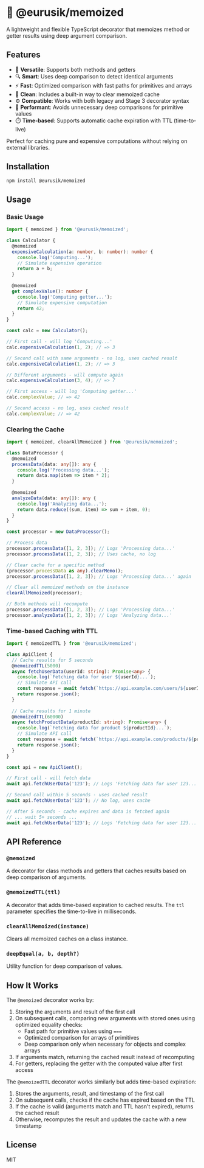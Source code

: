 # 🧠 @eurusik/memoized

A lightweight and flexible TypeScript decorator that memoizes method or getter results using deep argument comparison.

## Features

- 🧩 **Versatile**: Supports both methods and getters
- 🔍 **Smart**: Uses deep comparison to detect identical arguments
- ⚡️ **Fast**: Optimized comparison with fast paths for primitives and arrays
- 🧼 **Clean**: Includes a built-in way to clear memoized cache
- ⚙️ **Compatible**: Works with both legacy and Stage 3 decorator syntax
- 🏃 **Performant**: Avoids unnecessary deep comparisons for primitive values
- ⏱️ **Time-based**: Supports automatic cache expiration with TTL (time-to-live)

Perfect for caching pure and expensive computations without relying on external libraries.

## Installation

```bash
npm install @eurusik/memoized
```

## Usage

### Basic Usage

```typescript
import { memoized } from '@eurusik/memoized';

class Calculator {
  @memoized
  expensiveCalculation(a: number, b: number): number {
    console.log('Computing...');
    // Simulate expensive operation
    return a + b;
  }
  
  @memoized
  get complexValue(): number {
    console.log('Computing getter...');
    // Simulate expensive computation
    return 42;
  }
}

const calc = new Calculator();

// First call - will log 'Computing...'
calc.expensiveCalculation(1, 2); // => 3

// Second call with same arguments - no log, uses cached result
calc.expensiveCalculation(1, 2); // => 3

// Different arguments - will compute again
calc.expensiveCalculation(3, 4); // => 7

// First access - will log 'Computing getter...'
calc.complexValue; // => 42

// Second access - no log, uses cached result
calc.complexValue; // => 42
```

### Clearing the Cache

```typescript
import { memoized, clearAllMemoized } from '@eurusik/memoized';

class DataProcessor {
  @memoized
  processData(data: any[]): any {
    console.log('Processing data...');
    return data.map(item => item * 2);
  }
  
  @memoized
  analyzeData(data: any[]): any {
    console.log('Analyzing data...');
    return data.reduce((sum, item) => sum + item, 0);
  }
}

const processor = new DataProcessor();

// Process data
processor.processData([1, 2, 3]); // Logs 'Processing data...'
processor.processData([1, 2, 3]); // Uses cache, no log

// Clear cache for a specific method
(processor.processData as any).clearMemo();
processor.processData([1, 2, 3]); // Logs 'Processing data...' again

// Clear all memoized methods on the instance
clearAllMemoized(processor);

// Both methods will recompute
processor.processData([1, 2, 3]); // Logs 'Processing data...'
processor.analyzeData([1, 2, 3]); // Logs 'Analyzing data...'
```

### Time-based Caching with TTL

```typescript
import { memoizedTTL } from '@eurusik/memoized';

class ApiClient {
  // Cache results for 5 seconds
  @memoizedTTL(5000)
  async fetchUserData(userId: string): Promise<any> {
    console.log(`Fetching data for user ${userId}...`);
    // Simulate API call
    const response = await fetch(`https://api.example.com/users/${userId}`);
    return response.json();
  }
  
  // Cache results for 1 minute
  @memoizedTTL(60000)
  async fetchProductData(productId: string): Promise<any> {
    console.log(`Fetching data for product ${productId}...`);
    // Simulate API call
    const response = await fetch(`https://api.example.com/products/${productId}`);
    return response.json();
  }
}

const api = new ApiClient();

// First call - will fetch data
await api.fetchUserData('123'); // Logs 'Fetching data for user 123...'

// Second call within 5 seconds - uses cached result
await api.fetchUserData('123'); // No log, uses cache

// After 5 seconds - cache expires and data is fetched again
// ... wait 5+ seconds ...
await api.fetchUserData('123'); // Logs 'Fetching data for user 123...' again
```

## API Reference

### `@memoized`

A decorator for class methods and getters that caches results based on deep comparison of arguments.

### `@memoizedTTL(ttl)`

A decorator that adds time-based expiration to cached results. The `ttl` parameter specifies the time-to-live in milliseconds.

### `clearAllMemoized(instance)`

Clears all memoized caches on a class instance.

### `deepEqual(a, b, depth?)`

Utility function for deep comparison of values.

## How It Works

The `@memoized` decorator works by:

1. Storing the arguments and result of the first call
2. On subsequent calls, comparing new arguments with stored ones using optimized equality checks:
   - Fast path for primitive values using `===`
   - Optimized comparison for arrays of primitives
   - Deep comparison only when necessary for objects and complex arrays
3. If arguments match, returning the cached result instead of recomputing
4. For getters, replacing the getter with the computed value after first access

The `@memoizedTTL` decorator works similarly but adds time-based expiration:

1. Stores the arguments, result, and timestamp of the first call
2. On subsequent calls, checks if the cache has expired based on the TTL
3. If the cache is valid (arguments match and TTL hasn't expired), returns the cached result
4. Otherwise, recomputes the result and updates the cache with a new timestamp

## License

MIT

